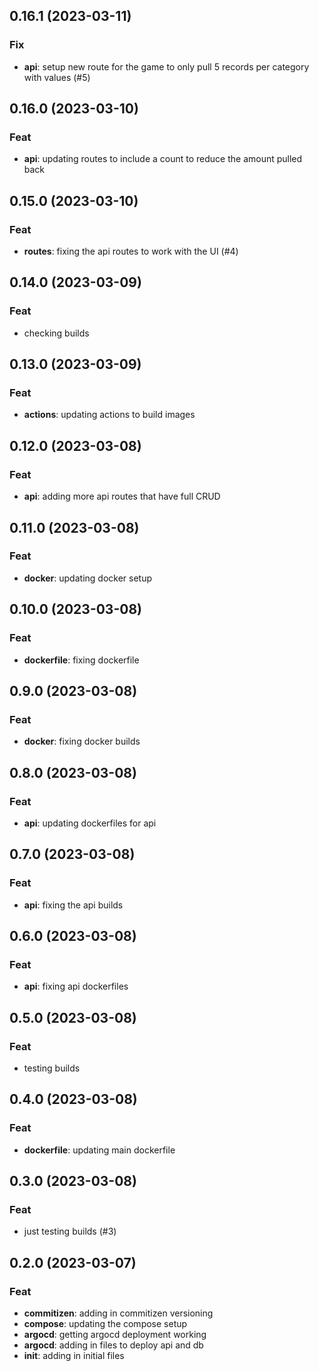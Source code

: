 ## 0.16.1 (2023-03-11)

### Fix

- **api**: setup new route for the game to only pull 5 records per category with values (#5)

## 0.16.0 (2023-03-10)

### Feat

- **api**: updating routes to include a count to reduce the amount pulled back

## 0.15.0 (2023-03-10)

### Feat

- **routes**: fixing the api routes to work with the UI (#4)

## 0.14.0 (2023-03-09)

### Feat

- checking builds

## 0.13.0 (2023-03-09)

### Feat

- **actions**: updating actions to build images

## 0.12.0 (2023-03-08)

### Feat

- **api**: adding more api routes that have full CRUD

## 0.11.0 (2023-03-08)

### Feat

- **docker**: updating docker setup

## 0.10.0 (2023-03-08)

### Feat

- **dockerfile**: fixing dockerfile

## 0.9.0 (2023-03-08)

### Feat

- **docker**: fixing docker builds

## 0.8.0 (2023-03-08)

### Feat

- **api**: updating dockerfiles for api

## 0.7.0 (2023-03-08)

### Feat

- **api**: fixing the api builds

## 0.6.0 (2023-03-08)

### Feat

- **api**: fixing api dockerfiles

## 0.5.0 (2023-03-08)

### Feat

- testing builds

## 0.4.0 (2023-03-08)

### Feat

- **dockerfile**: updating main dockerfile

## 0.3.0 (2023-03-08)

### Feat

- just testing builds (#3)

## 0.2.0 (2023-03-07)

### Feat

- **commitizen**: adding in commitizen versioning
- **compose**: updating the compose setup
- **argocd**: getting argocd deployment working
- **argocd**: adding in files to deploy api and db
- **init**: adding in initial files
